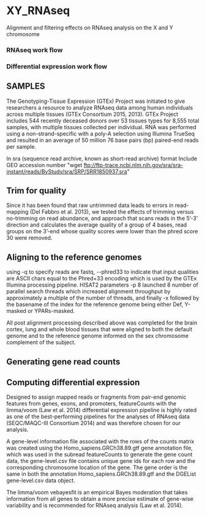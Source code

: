 # XY_RNAseq
Alignment and filtering effects on RNAseq analysis on the X and Y chromosome

### RNAseq work flow

### Differential expression work flow 

## SAMPLES
The Genotyping-Tissue Expression (GTEx) Project was initiated to give researchers a resource to analyze RNAseq data among human individuals across multiple tissues (GTEx Consortium 2015, 2013). GTEx Project includes 544 recently deceased donors over 53 tissues types for 8,555 total samples, with multiple tissues collected per individual. RNA was performed using a non-strand-specific with a poly-A selection using Illumina TrueSeq and resulted in an average of 50 million 76 base pairs (bp) paired-end reads per sample. 

In sra (sequence read archive, known as short-read archive) format 
Include GEO accession number 
"wget ftp://ftp-trace.ncbi.nlm.nih.gov/sra/sra-instant/reads/ByStudy/sra/SRP/SRR1850937.sra"

## Trim for quality 
Since it has been found that raw untrimmed data leads to errors in read-mapping (Del Fabbro et al. 2013), we tested the effects of trimming versus no-trimming on read abundance, and 
approach that scans reads in the 5’-3’ direction and calculates the average quality of a group of 4 bases, read groups on the 3’-end whose quality scores were lower than the phred score 30 were removed.

## Aligning to the reference genomes 
using -q to specify reads are fastq, --phred33 to indicate that input qualities are ASCII chars equal to the Phred+33 encoding which is used by the GTEx Illumina processing pipeline. HISAT2 parameters -p 8 launched 8 number of parallel search threads which increased alignment throughput by approximately a multiple of the number of threads, and finally -x followed by the basename of the index for the reference genome being either Def, Y-masked or YPARs-masked.



All post alignment processing described above was completed for the brain cortex, lung and whole blood tissues that were aligned to both the default genome and to the reference genome informed on the sex chromosome complement of the subject.

## Generating gene read counts 


## Computing differential expression 
Designed to assign mapped reads or fragments from pair-end genomic features from genes, exons, and promoters, featureCounts with the limma/voom (Law et al. 2014) differential expression pipeline is highly rated as one of the best-performing pipelines for the analyses of RNAseq data (SEQC/MAQC-III Consortium 2014) and was therefore chosen for our analysis.  

A gene-level information file associated with the rows of the counts matrix was created using the Homo_sapiens.GRCh38.89.gtf gene annotation file, which was used in the subread featureCounts to generate the gene count data, the gene-level.csv file contains unique gene ids for each row and the corresponding chromosome location of the gene. The gene order is the same in both the annotation Homo_sapiens.GRCh38.89.gtf and the DGEList gene-level.csv data object. 

The limma/voom vebayesfit is an empirical Bayes moderation that takes information from all genes to obtain a more precise estimate of gene-wise variability and is recommended for RNAseq analysis (Law et al. 2014). 



